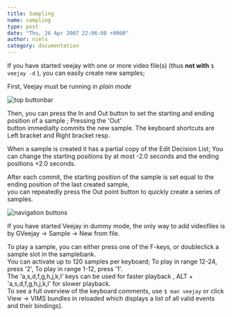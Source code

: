 ```yaml
---
title: Sampling
name: sampling
type: post
date: "Thu, 26 Apr 2007 22:06:08 +0000"
author: niels
category: documentation
---
```

If you have started veejay with one or more video file(s) (thus **not with** `$ veejay -d` ), you can easily create new samples;  

First, Veejay must be running in *plain mode*  

![top buttonbar](http://www.veejayhq.net/wp-content/galleries/screenshots/reloaded_bar1.png)  


Then, you can press the In and Out button to set the starting and ending position of a sample ; Pressing the 'Out'  
button immedialty commits the new sample. The keyboard shortcuts are Left bracket and Right bracket resp.  

When a sample is created it has a partial copy of the Edit Decision List; You can change the starting positions by at most -2.0 seconds and the ending positions +2.0 seconds.  

After each commit, the starting position of the sample is set equal to the ending position of the last created sample,  
you can repeatedly press the Out point button to quickly create a series of samples.  

![navigation buttons](http://www.veejayhq.net/wp-content/galleries/screenshots/reloaded_nav1.png)  

If you have started Veejay in dummy mode, the only way to add videofiles is by GVeejay -> Sample -> New from file.  

To play a sample, you can either press one of the F-keys, or doubleclick a sample slot in the samplebank.  
You can activate up to 120 samples per keyboard; To play in range 12-24, press '2', To play in range 1-12, press '1'.  
The 'a,s,d,f,g,h,j,k,l' keys can be used for faster playback , ALT + 'a,s,d,f,g,h,j,k,l' for slower playback.  
To see a full overview of the keyboard comments, use `$ man veejay` or click View -> VIMS bundles in reloaded which displays a list of all valid events and their bindings).